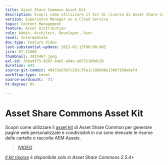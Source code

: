 ```yaml
---
title: Asset Share Commons Asset Kit
description: Scopri come utilizzare il kit di risorse di Asset Share Common per generare pagine web personalizzate e condivisibili in cui sono elencate le risorse delle cartelle o raccolte AEM Assets.
version: Experience Manager as a Cloud Service
topic: Content Management
feature: Asset Distribution
role: Admin, Architect, Developer, User
level: Intermediate
doc-type: Feature Video
last-substantial-update: 2023-02-13T00:00:00Z
jira: KT-11868
thumbnail: 3415467.jpeg
exl-id: fb8adf75-02d7-44e5-a84e-e0731100dc58
duration: 643
source-git-commit: 48433a5367c281cf5a1c106b08a1306f1b0e8ef4
workflow-type: tm+mt
source-wordcount: '71'
ht-degree: 0%

---
```


# Asset Share Commons Asset Kit

Scopri come utilizzare il [asset kit](https://opensource.adobe.com/asset-share-commons/pages/asset-kit/overview/) di Asset Share Common per generare pagine web personalizzate e condivisibili in cui sono elencate le risorse delle cartelle o raccolte AEM Assets.

>[!VIDEO](https://video.tv.adobe.com/v/3453460?quality=12&learn=on&captions=ita)

_[Il kit risorse](https://opensource.adobe.com/asset-share-commons/pages/asset-kit/overview/) è disponibile solo in Asset Share Commons 2.5.4+_
